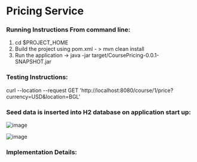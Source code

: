 # Pricing Service

### Running Instructions From command line:

1. cd $PROJECT_HOME
2. Build the project using pom.xml - > mvn clean install
3. Run the application -> java -jar target/CoursePricing-0.0.1-SNAPSHOT.jar

### Testing Instructions:

curl --location --request GET 'http://localhost:8080/course/1/price?currency=USD&location=BGL'

### Seed data is inserted into H2 database on application start up:

![image](https://user-images.githubusercontent.com/6975882/116446708-d8afba80-a874-11eb-8f0d-0ea3cff3fb34.png)

![image](https://user-images.githubusercontent.com/6975882/116446801-f2e99880-a874-11eb-991d-2bcc091d691c.png)

### Implementation Details:
